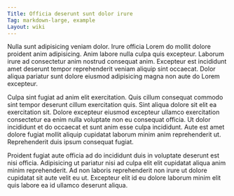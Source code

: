 ```yaml
---
Title: Officia deserunt sunt dolor irure
Tag: markdown-large, example
Layout: wiki
---
```

Nulla sunt adipisicing veniam dolor. Irure officia Lorem do mollit dolore proident anim adipisicing. Anim labore nulla culpa quis excepteur. Laborum irure ad consectetur anim nostrud consequat anim. Excepteur est incididunt amet deserunt tempor reprehenderit veniam aliquip sint occaecat. Dolor aliqua pariatur sunt dolore eiusmod adipisicing magna non aute do Lorem excepteur.

Culpa sint fugiat ad anim elit exercitation. Quis cillum consequat commodo sint tempor deserunt cillum exercitation quis. Sint aliqua dolore sit elit ea exercitation sit. Dolore excepteur eiusmod excepteur ullamco exercitation consectetur ea enim nulla voluptate non eu consequat officia. Ut dolor incididunt et do occaecat et sunt anim esse culpa incididunt. Aute est amet dolore fugiat mollit aliquip cupidatat laborum minim anim reprehenderit ut. Reprehenderit duis ipsum consequat fugiat.

Proident fugiat aute officia ad do incididunt duis in voluptate deserunt est nisi officia. Adipisicing ut pariatur nisi ad culpa elit elit cupidatat aliqua anim minim reprehenderit. Ad non laboris reprehenderit non irure ut dolore cupidatat sit aute velit eu ut. Excepteur elit id eu dolore laborum minim elit quis labore ea id ullamco deserunt aliqua.
